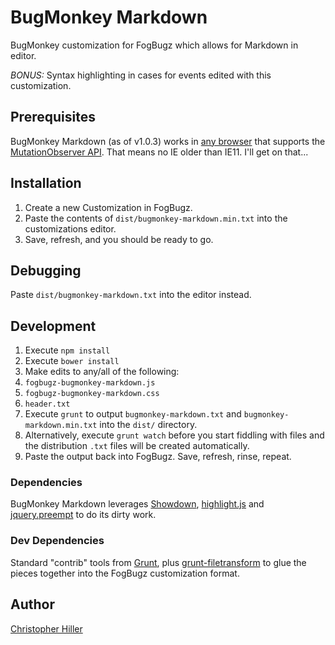 # BugMonkey Markdown

BugMonkey customization for FogBugz which allows for Markdown in editor.

*BONUS:* Syntax highlighting in cases for events edited with this customization.

## Prerequisites

BugMonkey Markdown (as of v1.0.3) works in [any browser](http://caniuse.com/mutationobserver) that supports the [MutationObserver API](https://developer.mozilla.org/en-US/docs/Web/API/MutationObserver).  That means no IE older than IE11.  I'll get on that...

## Installation

1.  Create a new Customization in FogBugz.
2.  Paste the contents of `dist/bugmonkey-markdown.min.txt` into the customizations editor.
3.  Save, refresh, and you should be ready to go.

## Debugging

Paste `dist/bugmonkey-markdown.txt` into the editor instead.

## Development

1.  Execute `npm install`
2.  Execute `bower install`
3.  Make edits to any/all of the following:
  1.  `fogbugz-bugmonkey-markdown.js`
  2.  `fogbugz-bugmonkey-markdown.css`
  3.  `header.txt`
4.  Execute `grunt` to output `bugmonkey-markdown.txt` and `bugmonkey-markdown.min.txt` into the `dist/` directory.
5.  Alternatively, execute `grunt watch` before you start fiddling with files and the distribution `.txt` files will be created automatically.
6.  Paste the output back into FogBugz.  Save, refresh, rinse, repeat.

### Dependencies

BugMonkey Markdown leverages [Showdown](https://github.com/coreyti/showdown), [highlight.js](http://highlightjs.org/) and [jquery.preempt](http://boneskull.github.io/jquery.preempt) to do its dirty work.

### Dev Dependencies

Standard "contrib" tools from [Grunt](http://gruntjs.org), plus [grunt-filetransform](https://github.com/dfernandez79/grunt-filetransform) to glue the pieces together into the FogBugz customization format.

## Author
[Christopher Hiller](http://boneskull.github.io)

